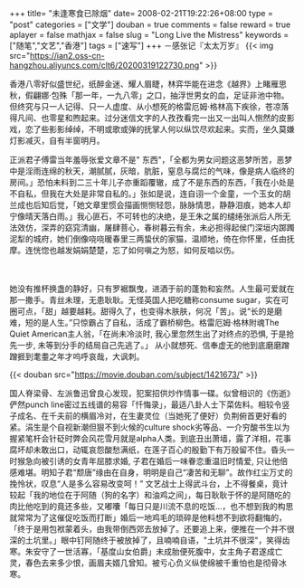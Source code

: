 +++
title= "未逢寒食已除烟"
date= 2008-02-21T19:22:26+08:00
type = "post"
categories = ["文学"]
douban = true
comments = false
reward = true
aplayer = false
mathjax = false
slug = "Long Live the Mistress"
keywords = ["随笔","文艺","香港"]
tags = ["速写"]
+++
－感张记『太太万岁』
{{< img src="https://ian2.oss-cn-hangzhou.aliyuncs.com/clt6/20200319122730.png" >}}

香港八零好似盛世纪，纸醉金迷、耀人眉睫，林弈华能在进念《越界》上睹雁思秋，假翩娜·包殊「那一年，一九八零」之口，抽浮世男女的血，足证非池中物。但终究与只一人记得、只一人虚度、从小想死的格雷厄姆·格林高下疾徐，苍凉落得凡间、也零星和煦起来。过分迷信文字的人孜孜看完一出又一出叫人恻然的皮影戏，恋了些影影绰绰，不明或歌或弹的抚掌人何以纵饮尽欢起来。实而，坐久莫嫌灯影减灭，自有半窗明月。

正派君子傅雷当年羞辱张爱文章不是" 东西"，「全都为男女问题这恶梦所苦，恶梦中是淫雨连绵的秋天，潮腻腻，灰暗，肮脏，窒息与腐烂的气味，像是病人临终的房间。」恐怕未料到二三十年儿子亦重蹈覆辙，成了不是东西的东西，「我在小处是不自私，但我在大处是非常自私的。」张如是说，连自诩一个金童，一个玉女的胡兰成也后知后觉，「她文章里惯会描画恻恻轻怨，脉脉情思，静静泪痕，她本人却宁像晴天落白雨。」我心匪石，不可转也的决绝，是王朱之属的缱绻张派后人所无法效仿，深弄的窈窕清幽，屠肆菩心，春树暮云有余，未必担得起侯门深垣内踯躅泥犁的城府，她们倒像哓哓暖春里三两蛰伏的家猫，温顺地，倚在你怀里，任由抚摩。连恍惚也越发娟娟楚楚，忘了如何嗔之为怒，如何反啮以伤。
<!--more-->　　　
她没有推杯换盏的静好，只有罗裾飘曳，进酒于前的蓬勃和妄然。人生最可爱就在那一撒手。青丝未理，无患耿耿。无怪英国人把吃糖称consume sugar，实在可圈可点，「甜」越要越耗。甜得久了，也变得木肤肤，何况「苦」。说“长的是磨难，短的是人生。”只惊霸占了自私，活成了霸桥柳色。格雷厄姆·格林附魂The Quiet American主人翁，「在尚未冷淡时, 我心里忽然生出了对终点的恐惧, 于是抢先一步, 未等到分手的结局自己先逃了。」 从小就想死、信奉虚无的他到底磨磨蹭蹭捱到耄耋之年才呜呼哀哉，大讽刺。

{{< douban src="https://movie.douban.com/subject/1421673/" >}}

国人脊梁骨、左派鲁迅曾良心发现，犯案招供炒作情事一碟。似曾相识的《伤逝》俨然punch line密过五线谱的易容「忏悔录」，最适八卦人士下菜佐料。相较令竖子成名、在千夫前的横眉冷对，在生妻灵位（当她死了便好）负荆俯首更好看的紧。涓生是个自视新潮但狠不到火候的culture shock劣等品、一介穷酸书生以为握紧笔杆会针砭时弊会风花雪月就是alpha人类。到底丑出萧墙，露了洋相，花事腐坏却未敢出口，动辄哀怨酸愁满纸，在莲子百心的殷勤下有万般留不住。昏头一时猴急向被引诱的女青年屈膝求婚, 子君在婚后一味眷恋重温旧时情爱, 只让他倍感难堪。明知子君“颓唐”缘由在自身，明明是自己“凄苦和无聊”。故作红尘万丈的挽怜状，叹息“人是多么容易改变呵！” 文艺战士上得武斗台，上不得餐桌，竟计较起「我的地位在于阿随（狗的名字）和油鸡之间」，每日耿耿于怀的是阿随吃的肉比他吃到的竟还多些，又嘟囔「每日只是川流不息的吃饭...，也不想到我的构思就常常为了这催促吃饭而打断」婚后一地鸡毛的琐碎是他料想不到欲将翻悔的，「终于是用包袱蒙着头，由我带倒西郊去放掉了。还要追上来，便推在一个并不很深的土坑里。」眼中钉阿随终于被放掉了，且喃喃自语，"土坑并不很深"，笑得齿寒。朱安守了一世活寡，「基度山女伯爵」未成胎便死腹中，女主角子君遂成亡灵，春色去来多少恨，画眉夫婿几曾知。被亏心负义纵使绵被千重怕也是彻骨冰寒。

